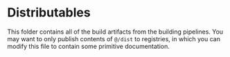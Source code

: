 # Distributables
This folder contains all of the build artifacts from the building pipelines. You may want to only publish contents of `@/dist` to registries, in which you can modify this file to contain some primitive documentation.